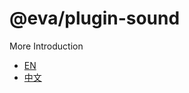 # @eva/plugin-sound

More Introduction

- [EN](https://eva.js.org)
- [中文](https://eva-engine.gitee.io)
